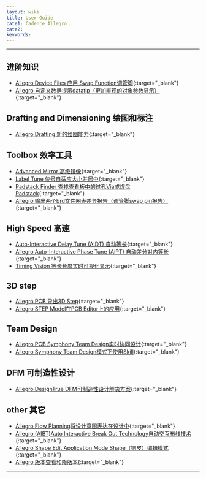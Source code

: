 ```yaml
---
layout: wiki
title: User Guide
cate1: Cadence Allegro
cate2: 
keywords: 
---
```


* * *

## 进阶知识

* [Allegro Device Files 应用 Swap Function调管脚](https://tiny-yhw.github.io//allegro-device-file-swap-function){:target="_blank"}
* [Allegro 自定义数据提示datatip（更加直观的对象参数显示）](https://tiny-yhw.github.io//allegro-datatip){:target="_blank"}

## Drafting and Dimensioning 绘图和标注

- [Allegro Drafting 新的绘图能力](https://tiny-yhw.github.io//2023/06/13/cadence-allegro-drafting/){:target="_blank"}

## Toolbox 效率工具

- [Advanced Mirror 高级镜像](https://tiny-yhw.github.io//2023/06/15/cadence-allegro-advanced-mirror/){:target="_blank"}
- [Label Tune 位号自适应大小并居中](https://tiny-yhw.github.io//2023/06/15/cadence-allegro-label-tune/){:target="_blank"}
- [Padstack Finder 查找查看板中的过孔Via或焊盘Padstack](https://tiny-yhw.github.io//2023/06/15/cadence-allegro-padstack-finder/){:target="_blank"}
- [Allegro 输出两个brd文件网表差异报告（调管脚swap pin报告）](https://tiny-yhw.github.io//allegro-design-compare-net){:target="_blank"}

## High Speed 高速

- [Auto-Interactive Delay Tune (AIDT) 自动等长](https://tiny-yhw.github.io//2023/06/15/cadence-allegro-aidt/){:target="_blank"}
- [Allegro Auto-Interactive Phase Tune (AiPT) 自动差分对内等长](https://tiny-yhw.github.io//2023/06/15/cadence-allegro-aipt/){:target="_blank"}
- [Timing Vision 等长长度实时可视化显示](https://tiny-yhw.github.io//2023/06/15/cadence-allegro-timevision/){:target="_blank"}

## 3D step

- [Allegro PCB 导出3D Step](https://tiny-yhw.github.io//2023/06/15/cadence-allegro-pcb-3d-step/){:target="_blank"}
- [Allegro STEP Model在PCB Editor上的应用](https://tiny-yhw.github.io//2023/06/15/cadence-allegro-step-model/){:target="_blank"}

## Team Design

-  [Allegro PCB Symphony Team Design实时协同设计](https://tiny-yhw.github.io//2023/06/10/2023-06-10-cadence-allegro-symphony-team-design/){:target="_blank"}
-  [Allegro Symphony Team Design模式下使用Skill](https://tiny-yhw.github.io//2023/06/10/2023-06-10-cadence-allegro-symphony-team-design-skill/){:target="_blank"}

## DFM 可制造性设计

-  [Allegro DesignTrue DFM可制造性设计解决方案](https://tiny-yhw.github.io//2023/06/08/cadence-allegro-designtrue-dfm/){:target="_blank"}


## other 其它

- [Allegro Flow Planning将设计意图表达在设计中](https://tiny-yhw.github.io//2023/06/15/cadence-allegro-flow-planning/){:target="_blank"}
- [Allegro (AIBT)Auto Interactive Break Out Technology自动交互布线技术](https://tiny-yhw.github.io//2023/06/15/cadence-allegro-aibt/){:target="_blank"}
- [Allegro Shape Edit Application Mode Shape（铜皮）编辑模式](https://tiny-yhw.github.io//2023/06/15/cadence-allegro-shape-edit-application-mode/){:target="_blank"}
- [Allegro 版本查看和降版本](https://tiny-yhw.github.io//allegro-downrev){:target="_blank"}

* * *